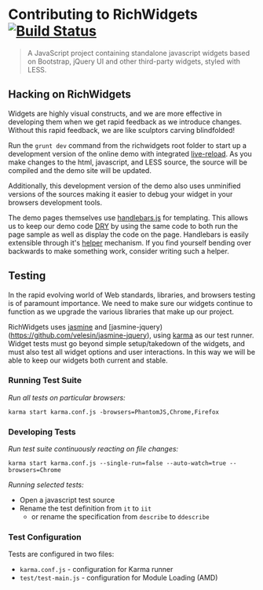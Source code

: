 # Contributing to RichWidgets [![Build Status](https://travis-ci.org/richwidgets/richwidgets.png?branch=master)](https://travis-ci.org/richwidgets/richwidgets) #

> A JavaScript project containing standalone javascript widgets based on Bootstrap, jQuery UI and other third-party widgets, styled with LESS.

## Hacking on RichWidgets

Widgets are highly visual constructs, and we are more effective in developing them when we get rapid feedback as we introduce changes.
Without this rapid feedback, we are like sculptors carving blindfolded!

Run the `grunt dev` command from the richwidgets root folder to start up a development version of the online demo with
integrated [live-reload](https://github.com/livereload/livereload-js).  As you make changes to the html, javascript, and LESS
source, the source will be compiled and the demo site will be updated.

Additionally, this development version of the demo also uses unminified versions of the sources making it easier to debug your widget
in your browsers development tools.

The demo pages themselves use [handlebars.js](http://handlebarsjs.com/) for templating.  This allows us to keep our demo
code [DRY](http://en.wikipedia.org/wiki/Don%27t_Repeat_Yourself) by using the same code to both run the page sample as well as display
the code on the page.  Handlebars is easily extensible through it's [helper](http://assemble.io/docs/Custom-Helpers.html)
mechanism.  If you find yourself bending over backwards to make something work, consider writing such a helper.

## Testing

In the rapid evolving world of Web standards, libraries, and browsers testing is of paramount importance.  We need to make
sure our widgets continue to function as we upgrade the various libraries that make up our project.

RichWidgets uses [jasmine](http://pivotal.github.io/jasmine/) and [jasmine-jquery)(https://github.com/velesin/jasmine-jquery),
using [karma](http://karma-runner.github.io/) as our test runner.  Widget tests must go beyond simple setup/takedown of the widgets,
and must also test all widget options and user interactions.  In this way we will be able to keep our widgets both current and stable.

### Running Test Suite

*Run all tests on particular browsers:*

    karma start karma.conf.js -browsers=PhantomJS,Chrome,Firefox

### Developing Tests

*Run test suite continuously reacting on file changes:*

    karma start karma.conf.js --single-run=false --auto-watch=true --browsers=Chrome

*Running selected tests:*

* Open a javascript test source
* Rename the test definition from `it` to `iit`
  * or rename the specification from `describe` to `ddescribe`

### Test Configuration

Tests are configured in two files:

* `karma.conf.js` - configuration for Karma runner
* `test/test-main.js` - configuration for Module Loading (AMD)